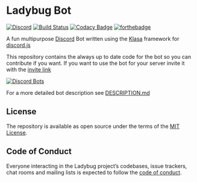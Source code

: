 # Ladybug Bot
[![Discord](https://discordapp.com/api/guilds/397479560876261377/embed.png)](https://discord.gg/mDkMbEh)
[![Build Status](https://travis-ci.org/freetnt5852/LadyBug-Bot.svg?branch=master)](https://travis-ci.org/freetnt5852/LadyBug-Bot)
[![Codacy Badge](https://api.codacy.com/project/badge/Grade/6686554194274006a8f8ec3122b46902)](https://www.codacy.com/app/freetnt5852/LadyBug-Bot?utm_source=github.com&amp;utm_medium=referral&amp;utm_content=freetnt5852/LadyBug-Bot&amp;utm_campaign=Badge_Grade)
[![forthebadge](https://forthebadge.com/images/badges/made-with-javascript.svg)](https://forthebadge.com)

A fun multipurpose [Discord](https://discordapp.com) Bot written using the [Klasa](https://klasa.js.org) framework for [discord.js](https://discord.js.org)

This repository contains the always up to date code for the bot so you can contribute if you want. If you want to use the bot for your server invite it with the [invite link](https://discordapp.com/oauth2/authorize?client_id=397796982120382464&permissions=1345350758&scope=bot)

[![Discord Bots](https://discordbots.org/api/widget/397796982120382464.svg)](https://discordbots.org/bot/397796982120382464)

For a more detailed bot description see [DESCRIPTION.md](DESCRIPTION.md)

## License
The repository is available as open source under the terms of the [MIT License](https://opensource.org/licenses/MIT).

## Code of Conduct
Everyone interacting in the Ladybug project’s codebases, issue trackers, chat rooms and mailing lists is expected to follow the [code of conduct](https://github.com/freetnt5852/LadyBug-Bot/blob/master/CODE_OF_CONDUCT.md).

